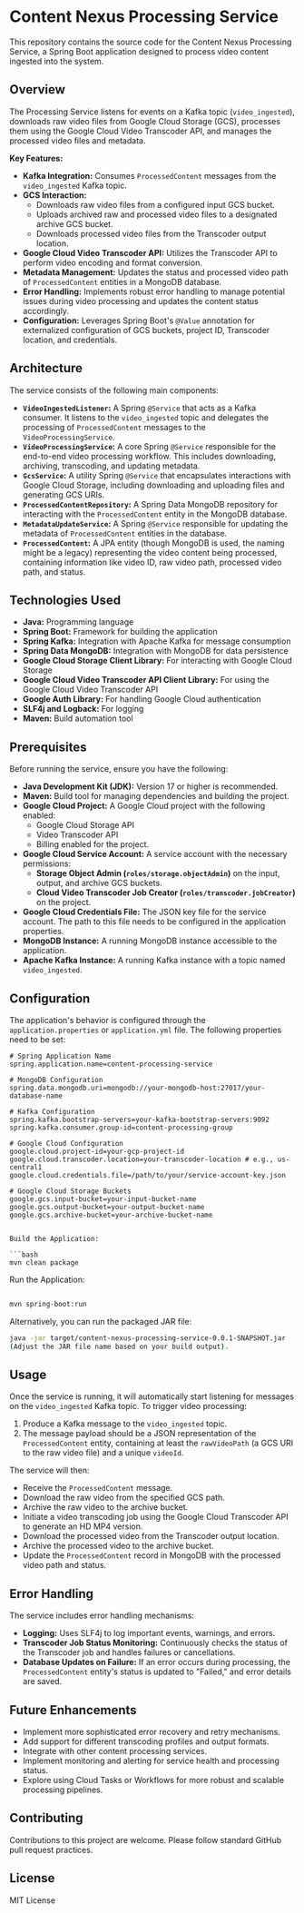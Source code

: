 # Content Nexus Processing Service

This repository contains the source code for the Content Nexus Processing Service, a Spring Boot application designed to process video content ingested into the system.

## Overview

The Processing Service listens for events on a Kafka topic (`video_ingested`), downloads raw video files from Google Cloud Storage (GCS), processes them using the Google Cloud Video Transcoder API, and manages the processed video files and metadata.

**Key Features:**

* **Kafka Integration:** Consumes `ProcessedContent` messages from the `video_ingested` Kafka topic.
* **GCS Interaction:**
    * Downloads raw video files from a configured input GCS bucket.
    * Uploads archived raw and processed video files to a designated archive GCS bucket.
    * Downloads processed video files from the Transcoder output location.
* **Google Cloud Video Transcoder API:** Utilizes the Transcoder API to perform video encoding and format conversion.
* **Metadata Management:** Updates the status and processed video path of `ProcessedContent` entities in a MongoDB database.
* **Error Handling:** Implements robust error handling to manage potential issues during video processing and updates the content status accordingly.
* **Configuration:** Leverages Spring Boot's `@Value` annotation for externalized configuration of GCS buckets, project ID, Transcoder location, and credentials.

## Architecture

The service consists of the following main components:

* **`VideoIngestedListener`:** A Spring `@Service` that acts as a Kafka consumer. It listens to the `video_ingested` topic and delegates the processing of `ProcessedContent` messages to the `VideoProcessingService`.
* **`VideoProcessingService`:** A core Spring `@Service` responsible for the end-to-end video processing workflow. This includes downloading, archiving, transcoding, and updating metadata.
* **`GcsService`:** A utility Spring `@Service` that encapsulates interactions with Google Cloud Storage, including downloading and uploading files and generating GCS URIs.
* **`ProcessedContentRepository`:** A Spring Data MongoDB repository for interacting with the `ProcessedContent` entity in the MongoDB database.
* **`MetadataUpdateService`:** A Spring `@Service` responsible for updating the metadata of `ProcessedContent` entities in the database.
* **`ProcessedContent`:** A JPA entity (though MongoDB is used, the naming might be a legacy) representing the video content being processed, containing information like video ID, raw video path, processed video path, and status.

## Technologies Used

* **Java:** Programming language
* **Spring Boot:** Framework for building the application
* **Spring Kafka:** Integration with Apache Kafka for message consumption
* **Spring Data MongoDB:** Integration with MongoDB for data persistence
* **Google Cloud Storage Client Library:** For interacting with Google Cloud Storage
* **Google Cloud Video Transcoder API Client Library:** For using the Google Cloud Video Transcoder API
* **Google Auth Library:** For handling Google Cloud authentication
* **SLF4j and Logback:** For logging
* **Maven:** Build automation tool

## Prerequisites

Before running the service, ensure you have the following:

* **Java Development Kit (JDK):** Version 17 or higher is recommended.
* **Maven:** Build tool for managing dependencies and building the project.
* **Google Cloud Project:** A Google Cloud project with the following enabled:
    * Google Cloud Storage API
    * Video Transcoder API
    * Billing enabled for the project.
* **Google Cloud Service Account:** A service account with the necessary permissions:
    * **Storage Object Admin (`roles/storage.objectAdmin`)** on the input, output, and archive GCS buckets.
    * **Cloud Video Transcoder Job Creator (`roles/transcoder.jobCreator`)** on the project.
* **Google Cloud Credentials File:** The JSON key file for the service account. The path to this file needs to be configured in the application properties.
* **MongoDB Instance:** A running MongoDB instance accessible to the application.
* **Apache Kafka Instance:** A running Kafka instance with a topic named `video_ingested`.

## Configuration

The application's behavior is configured through the `application.properties` or `application.yml` file. The following properties need to be set:

```properties
# Spring Application Name
spring.application.name=content-processing-service

# MongoDB Configuration
spring.data.mongodb.uri=mongodb://your-mongodb-host:27017/your-database-name

# Kafka Configuration
spring.kafka.bootstrap-servers=your-kafka-bootstrap-servers:9092
spring.kafka.consumer.group-id=content-processing-group

# Google Cloud Configuration
google.cloud.project-id=your-gcp-project-id
google.cloud.transcoder.location=your-transcoder-location # e.g., us-central1
google.cloud.credentials.file=/path/to/your/service-account-key.json

# Google Cloud Storage Buckets
google.gcs.input-bucket=your-input-bucket-name
google.gcs.output-bucket=your-output-bucket-name
google.gcs.archive-bucket=your-archive-bucket-name


Build the Application:

```bash
mvn clean package
```
Run the Application:
```bash

mvn spring-boot:run
```
Alternatively, you can run the packaged JAR file:
```bash 
java -jar target/content-nexus-processing-service-0.0.1-SNAPSHOT.jar
(Adjust the JAR file name based on your build output).
``` 

## Usage

Once the service is running, it will automatically start listening for messages on the `video_ingested` Kafka topic. To trigger video processing:

1. Produce a Kafka message to the `video_ingested` topic.
2. The message payload should be a JSON representation of the `ProcessedContent` entity, containing at least the `rawVideoPath` (a GCS URI to the raw video file) and a unique `videoId`.

The service will then:

* Receive the `ProcessedContent` message.
* Download the raw video from the specified GCS path.
* Archive the raw video to the archive bucket.
* Initiate a video transcoding job using the Google Cloud Transcoder API to generate an HD MP4 version.
* Download the processed video from the Transcoder output location.
* Archive the processed video to the archive bucket.
* Update the `ProcessedContent` record in MongoDB with the processed video path and status.

## Error Handling

The service includes error handling mechanisms:

* **Logging:** Uses SLF4j to log important events, warnings, and errors.
* **Transcoder Job Status Monitoring:** Continuously checks the status of the Transcoder job and handles failures or cancellations.
* **Database Updates on Failure:** If an error occurs during processing, the `ProcessedContent` entity's status is updated to "Failed," and error details are saved.

## Future Enhancements

* Implement more sophisticated error recovery and retry mechanisms.
* Add support for different transcoding profiles and output formats.
* Integrate with other content processing services.
* Implement monitoring and alerting for service health and processing status.
* Explore using Cloud Tasks or Workflows for more robust and scalable processing pipelines.

## Contributing

Contributions to this project are welcome. Please follow standard GitHub pull request practices.

## License

MIT License